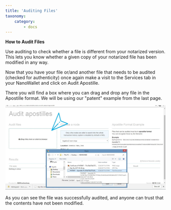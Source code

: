 ```yaml
---
title: 'Auditing Files'
taxonomy:
    category:
        - docs
---
```


**How to Audit Files**

Use auditing to check whether a file is different from your notarized version. This lets you know whether a given copy of your notarized file has been modified in any way.

Now that you have your file or/and another file that needs to be audited (checked for authenticity) once again make a visit to the Services tab in your NanoWallet and click on Audit Apostille.

There you will find a box where you can drag and drop any file in the Apostille format. We will be using our "patent" example from the last page. 

![](Audit1.jpg)

As you can see the file was successfully audited, and anyone can trust that the contents have not been modified.